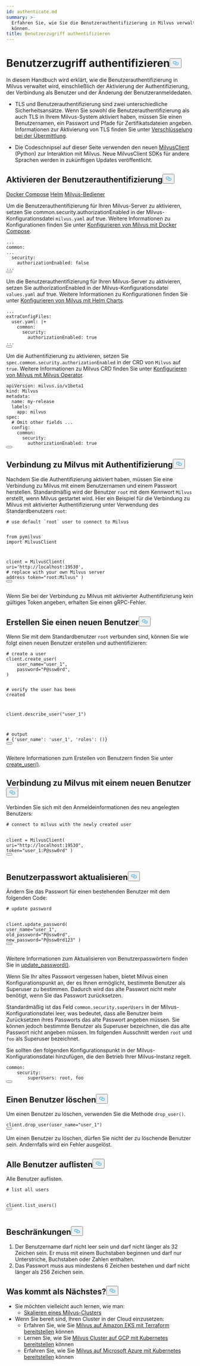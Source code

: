 ```yaml
---
id: authenticate.md
summary: >-
  Erfahren Sie, wie Sie die Benutzerauthentifizierung in Milvus verwalten
  können.
title: Benutzerzugriff authentifizieren
---
```

<h1 id="Authenticate-User-Access" class="common-anchor-header">Benutzerzugriff authentifizieren<button data-href="#Authenticate-User-Access" class="anchor-icon" translate="no">
      <svg translate="no"
        aria-hidden="true"
        focusable="false"
        height="20"
        version="1.1"
        viewBox="0 0 16 16"
        width="16"
      >
        <path
          fill="#0092E4"
          fill-rule="evenodd"
          d="M4 9h1v1H4c-1.5 0-3-1.69-3-3.5S2.55 3 4 3h4c1.45 0 3 1.69 3 3.5 0 1.41-.91 2.72-2 3.25V8.59c.58-.45 1-1.27 1-2.09C10 5.22 8.98 4 8 4H4c-.98 0-2 1.22-2 2.5S3 9 4 9zm9-3h-1v1h1c1 0 2 1.22 2 2.5S13.98 12 13 12H9c-.98 0-2-1.22-2-2.5 0-.83.42-1.64 1-2.09V6.25c-1.09.53-2 1.84-2 3.25C6 11.31 7.55 13 9 13h4c1.45 0 3-1.69 3-3.5S14.5 6 13 6z"
        ></path>
      </svg>
    </button></h1><p>In diesem Handbuch wird erklärt, wie die Benutzerauthentifizierung in Milvus verwaltet wird, einschließlich der Aktivierung der Authentifizierung, der Verbindung als Benutzer und der Änderung der Benutzeranmeldedaten.</p>
<div class="alert note">
<ul>
<li><p>TLS und Benutzerauthentifizierung sind zwei unterschiedliche Sicherheitsansätze. Wenn Sie sowohl die Benutzerauthentifizierung als auch TLS in Ihrem Milvus-System aktiviert haben, müssen Sie einen Benutzernamen, ein Passwort und Pfade für Zertifikatsdateien angeben. Informationen zur Aktivierung von TLS finden Sie unter <a href="/docs/de/v2.4.x/tls.md">Verschlüsselung bei der Übermittlung</a>.</p></li>
<li><p>Die Codeschnipsel auf dieser Seite verwenden den neuen <a href="https://milvus.io/api-reference/pymilvus/v2.4.x/About.md">MilvusClient</a> (Python) zur Interaktion mit Milvus. Neue MilvusClient SDKs für andere Sprachen werden in zukünftigen Updates veröffentlicht.</p></li>
</ul>
</div>
<h2 id="Enable-user-authentication" class="common-anchor-header">Aktivieren der Benutzerauthentifizierung<button data-href="#Enable-user-authentication" class="anchor-icon" translate="no">
      <svg translate="no"
        aria-hidden="true"
        focusable="false"
        height="20"
        version="1.1"
        viewBox="0 0 16 16"
        width="16"
      >
        <path
          fill="#0092E4"
          fill-rule="evenodd"
          d="M4 9h1v1H4c-1.5 0-3-1.69-3-3.5S2.55 3 4 3h4c1.45 0 3 1.69 3 3.5 0 1.41-.91 2.72-2 3.25V8.59c.58-.45 1-1.27 1-2.09C10 5.22 8.98 4 8 4H4c-.98 0-2 1.22-2 2.5S3 9 4 9zm9-3h-1v1h1c1 0 2 1.22 2 2.5S13.98 12 13 12H9c-.98 0-2-1.22-2-2.5 0-.83.42-1.64 1-2.09V6.25c-1.09.53-2 1.84-2 3.25C6 11.31 7.55 13 9 13h4c1.45 0 3-1.69 3-3.5S14.5 6 13 6z"
        ></path>
      </svg>
    </button></h2><div class="filter">
 <a href="#docker">Docker Compose</a> <a href="#helm">Helm</a> <a href="#operator">Milvus-Bediener</a></div>
<div class="filter-docker">
<p>Um die Benutzerauthentifizierung für Ihren Milvus-Server zu aktivieren, setzen Sie common.security.authorizationEnabled in der Milvus-Konfigurationsdatei <code translate="no">milvus.yaml</code> auf true. Weitere Informationen zu Konfigurationen finden Sie unter <a href="https://milvus.io/docs/configure-docker.md?tab=component">Konfigurieren von Milvus mit Docker Compose</a>.</p>
<pre><code translate="no" class="language-yaml">...
<span class="hljs-attr">common</span>:
...
  <span class="hljs-attr">security</span>:
    <span class="hljs-attr">authorizationEnabled</span>: <span class="hljs-literal">false</span>
...
<button class="copy-code-btn"></button></code></pre>
</div>
<div class="filter-helm">
<p>Um die Benutzerauthentifizierung für Ihren Milvus-Server zu aktivieren, setzen Sie authorizationEnabled in der Milvus-Konfigurationsdatei <code translate="no">values.yaml</code> auf true. Weitere Informationen zu Konfigurationen finden Sie unter <a href="https://milvus.io/docs/configure-helm.md?tab=component">Konfigurieren von Milvus mit Helm Charts</a>.</p>
<pre><code translate="no" class="language-yaml">...
<span class="hljs-attr">extraConfigFiles</span>:
  user.<span class="hljs-property">yaml</span>: |+
    <span class="hljs-attr">common</span>:
      <span class="hljs-attr">security</span>:
        <span class="hljs-attr">authorizationEnabled</span>: <span class="hljs-literal">true</span>
...
<button class="copy-code-btn"></button></code></pre>
</div>
<div class="filter-operator">
<p>Um die Authentifizierung zu aktivieren, setzen Sie <code translate="no">spec.common.security.authorizationEnabled</code> in der CRD von <code translate="no">Milvus</code> auf <code translate="no">true</code>. Weitere Informationen zu Milvus CRD finden Sie unter <a href="https://milvus.io/docs/configure_operator.md?tab=component">Konfigurieren von Milvus mit Milvus Operator</a>.</p>
<pre><code translate="no" class="language-yaml">apiVersion: milvus.io/v1beta1
kind: Milvus
metadata:
  name: my-release
  labels:
    app: milvus
spec:
  <span class="hljs-comment"># Omit other fields ...</span>
  config:
    common:
      security:
        authorizationEnabled: <span class="hljs-literal">true</span>
<button class="copy-code-btn"></button></code></pre>
</div>
<h2 id="Connect-to-Milvus-with-authentication" class="common-anchor-header">Verbindung zu Milvus mit Authentifizierung<button data-href="#Connect-to-Milvus-with-authentication" class="anchor-icon" translate="no">
      <svg translate="no"
        aria-hidden="true"
        focusable="false"
        height="20"
        version="1.1"
        viewBox="0 0 16 16"
        width="16"
      >
        <path
          fill="#0092E4"
          fill-rule="evenodd"
          d="M4 9h1v1H4c-1.5 0-3-1.69-3-3.5S2.55 3 4 3h4c1.45 0 3 1.69 3 3.5 0 1.41-.91 2.72-2 3.25V8.59c.58-.45 1-1.27 1-2.09C10 5.22 8.98 4 8 4H4c-.98 0-2 1.22-2 2.5S3 9 4 9zm9-3h-1v1h1c1 0 2 1.22 2 2.5S13.98 12 13 12H9c-.98 0-2-1.22-2-2.5 0-.83.42-1.64 1-2.09V6.25c-1.09.53-2 1.84-2 3.25C6 11.31 7.55 13 9 13h4c1.45 0 3-1.69 3-3.5S14.5 6 13 6z"
        ></path>
      </svg>
    </button></h2><p>Nachdem Sie die Authentifizierung aktiviert haben, müssen Sie eine Verbindung zu Milvus mit einem Benutzernamen und einem Passwort herstellen. Standardmäßig wird der Benutzer <code translate="no">root</code> mit dem Kennwort <code translate="no">Milvus</code> erstellt, wenn Milvus gestartet wird. Hier ein Beispiel für die Verbindung zu Milvus mit aktivierter Authentifizierung unter Verwendung des Standardbenutzers <code translate="no">root</code>:</p>
<pre><code translate="no" class="language-python"><span class="hljs-comment"># use default `root` user to connect to Milvus</span>

<span class="hljs-keyword">from</span> pymilvus <span class="hljs-keyword">import</span> MilvusClient

client = MilvusClient(
    uri=<span class="hljs-string">&#x27;http://localhost:19530&#x27;</span>, <span class="hljs-comment"># replace with your own Milvus server address</span>
    token=<span class="hljs-string">&quot;root:Milvus&quot;</span>
) 
<button class="copy-code-btn"></button></code></pre>
<div class="alert note">
Wenn Sie bei der Verbindung zu Milvus mit aktivierter Authentifizierung kein gültiges Token angeben, erhalten Sie einen gRPC-Fehler.</div>
<h2 id="Create-a-new-user" class="common-anchor-header">Erstellen Sie einen neuen Benutzer<button data-href="#Create-a-new-user" class="anchor-icon" translate="no">
      <svg translate="no"
        aria-hidden="true"
        focusable="false"
        height="20"
        version="1.1"
        viewBox="0 0 16 16"
        width="16"
      >
        <path
          fill="#0092E4"
          fill-rule="evenodd"
          d="M4 9h1v1H4c-1.5 0-3-1.69-3-3.5S2.55 3 4 3h4c1.45 0 3 1.69 3 3.5 0 1.41-.91 2.72-2 3.25V8.59c.58-.45 1-1.27 1-2.09C10 5.22 8.98 4 8 4H4c-.98 0-2 1.22-2 2.5S3 9 4 9zm9-3h-1v1h1c1 0 2 1.22 2 2.5S13.98 12 13 12H9c-.98 0-2-1.22-2-2.5 0-.83.42-1.64 1-2.09V6.25c-1.09.53-2 1.84-2 3.25C6 11.31 7.55 13 9 13h4c1.45 0 3-1.69 3-3.5S14.5 6 13 6z"
        ></path>
      </svg>
    </button></h2><p>Wenn Sie mit dem Standardbenutzer <code translate="no">root</code> verbunden sind, können Sie wie folgt einen neuen Benutzer erstellen und authentifizieren:</p>
<pre><code translate="no" class="language-python"><span class="hljs-comment"># create a user</span>
client.create_user(
    user_name=<span class="hljs-string">&quot;user_1&quot;</span>,
    password=<span class="hljs-string">&quot;P@ssw0rd&quot;</span>,
)

<span class="hljs-comment"># verify the user has been created</span>

client.describe_user(<span class="hljs-string">&quot;user_1&quot;</span>)

<span class="hljs-comment"># output</span>
<span class="hljs-comment"># {&#x27;user_name&#x27;: &#x27;user_1&#x27;, &#x27;roles&#x27;: ()}</span>
<button class="copy-code-btn"></button></code></pre>
<p>Weitere Informationen zum Erstellen von Benutzern finden Sie unter <a href="https://milvus.io/api-reference/pymilvus/v2.4.x/MilvusClient/Authentication/create_user.md">create_user()</a>.</p>
<h2 id="Connect-to-Milvus-with-a-new-user" class="common-anchor-header">Verbindung zu Milvus mit einem neuen Benutzer<button data-href="#Connect-to-Milvus-with-a-new-user" class="anchor-icon" translate="no">
      <svg translate="no"
        aria-hidden="true"
        focusable="false"
        height="20"
        version="1.1"
        viewBox="0 0 16 16"
        width="16"
      >
        <path
          fill="#0092E4"
          fill-rule="evenodd"
          d="M4 9h1v1H4c-1.5 0-3-1.69-3-3.5S2.55 3 4 3h4c1.45 0 3 1.69 3 3.5 0 1.41-.91 2.72-2 3.25V8.59c.58-.45 1-1.27 1-2.09C10 5.22 8.98 4 8 4H4c-.98 0-2 1.22-2 2.5S3 9 4 9zm9-3h-1v1h1c1 0 2 1.22 2 2.5S13.98 12 13 12H9c-.98 0-2-1.22-2-2.5 0-.83.42-1.64 1-2.09V6.25c-1.09.53-2 1.84-2 3.25C6 11.31 7.55 13 9 13h4c1.45 0 3-1.69 3-3.5S14.5 6 13 6z"
        ></path>
      </svg>
    </button></h2><p>Verbinden Sie sich mit den Anmeldeinformationen des neu angelegten Benutzers:</p>
<pre><code translate="no" class="language-python"><span class="hljs-comment"># connect to milvus with the newly created user</span>

client = MilvusClient(
    uri=<span class="hljs-string">&quot;http://localhost:19530&quot;</span>,
    token=<span class="hljs-string">&quot;user_1:P@ssw0rd&quot;</span>
)
<button class="copy-code-btn"></button></code></pre>
<h2 id="Update-user-password" class="common-anchor-header">Benutzerpasswort aktualisieren<button data-href="#Update-user-password" class="anchor-icon" translate="no">
      <svg translate="no"
        aria-hidden="true"
        focusable="false"
        height="20"
        version="1.1"
        viewBox="0 0 16 16"
        width="16"
      >
        <path
          fill="#0092E4"
          fill-rule="evenodd"
          d="M4 9h1v1H4c-1.5 0-3-1.69-3-3.5S2.55 3 4 3h4c1.45 0 3 1.69 3 3.5 0 1.41-.91 2.72-2 3.25V8.59c.58-.45 1-1.27 1-2.09C10 5.22 8.98 4 8 4H4c-.98 0-2 1.22-2 2.5S3 9 4 9zm9-3h-1v1h1c1 0 2 1.22 2 2.5S13.98 12 13 12H9c-.98 0-2-1.22-2-2.5 0-.83.42-1.64 1-2.09V6.25c-1.09.53-2 1.84-2 3.25C6 11.31 7.55 13 9 13h4c1.45 0 3-1.69 3-3.5S14.5 6 13 6z"
        ></path>
      </svg>
    </button></h2><p>Ändern Sie das Passwort für einen bestehenden Benutzer mit dem folgenden Code:</p>
<pre><code translate="no" class="language-python"><span class="hljs-comment"># update password</span>

client.update_password(
    user_name=<span class="hljs-string">&quot;user_1&quot;</span>,
    old_password=<span class="hljs-string">&quot;P@ssw0rd&quot;</span>,
    new_password=<span class="hljs-string">&quot;P@ssw0rd123&quot;</span>
)
<button class="copy-code-btn"></button></code></pre>
<p>Weitere Informationen zum Aktualisieren von Benutzerpasswörtern finden Sie in <a href="https://milvus.io/api-reference/pymilvus/v2.4.x/MilvusClient/Authentication/update_password.md">update_password()</a>.</p>
<p>Wenn Sie Ihr altes Passwort vergessen haben, bietet Milvus einen Konfigurationspunkt an, der es Ihnen ermöglicht, bestimmte Benutzer als Superuser zu bestimmen. Dadurch wird das alte Passwort nicht mehr benötigt, wenn Sie das Passwort zurücksetzen.</p>
<p>Standardmäßig ist das Feld <code translate="no">common.security.superUsers</code> in der Milvus-Konfigurationsdatei leer, was bedeutet, dass alle Benutzer beim Zurücksetzen ihres Passworts das alte Passwort angeben müssen. Sie können jedoch bestimmte Benutzer als Superuser bezeichnen, die das alte Passwort nicht angeben müssen. Im folgenden Ausschnitt werden <code translate="no">root</code> und <code translate="no">foo</code> als Superuser bezeichnet.</p>
<p>Sie sollten den folgenden Konfigurationspunkt in der Milvus-Konfigurationsdatei hinzufügen, die den Betrieb Ihrer Milvus-Instanz regelt.</p>
<pre><code translate="no" class="language-yaml">common:
    security:
        superUsers: root, foo
<button class="copy-code-btn"></button></code></pre>
<h2 id="Drop-a-user" class="common-anchor-header">Einen Benutzer löschen<button data-href="#Drop-a-user" class="anchor-icon" translate="no">
      <svg translate="no"
        aria-hidden="true"
        focusable="false"
        height="20"
        version="1.1"
        viewBox="0 0 16 16"
        width="16"
      >
        <path
          fill="#0092E4"
          fill-rule="evenodd"
          d="M4 9h1v1H4c-1.5 0-3-1.69-3-3.5S2.55 3 4 3h4c1.45 0 3 1.69 3 3.5 0 1.41-.91 2.72-2 3.25V8.59c.58-.45 1-1.27 1-2.09C10 5.22 8.98 4 8 4H4c-.98 0-2 1.22-2 2.5S3 9 4 9zm9-3h-1v1h1c1 0 2 1.22 2 2.5S13.98 12 13 12H9c-.98 0-2-1.22-2-2.5 0-.83.42-1.64 1-2.09V6.25c-1.09.53-2 1.84-2 3.25C6 11.31 7.55 13 9 13h4c1.45 0 3-1.69 3-3.5S14.5 6 13 6z"
        ></path>
      </svg>
    </button></h2><p>Um einen Benutzer zu löschen, verwenden Sie die Methode <code translate="no">drop_user()</code>.</p>
<pre><code translate="no" class="language-python">client.<span class="hljs-title function_">drop_user</span>(user_name=<span class="hljs-string">&quot;user_1&quot;</span>)
<button class="copy-code-btn"></button></code></pre>
<div class="alert note">
Um einen Benutzer zu löschen, dürfen Sie nicht der zu löschende Benutzer sein. Andernfalls wird ein Fehler ausgelöst.</div>
<h2 id="List-all-users" class="common-anchor-header">Alle Benutzer auflisten<button data-href="#List-all-users" class="anchor-icon" translate="no">
      <svg translate="no"
        aria-hidden="true"
        focusable="false"
        height="20"
        version="1.1"
        viewBox="0 0 16 16"
        width="16"
      >
        <path
          fill="#0092E4"
          fill-rule="evenodd"
          d="M4 9h1v1H4c-1.5 0-3-1.69-3-3.5S2.55 3 4 3h4c1.45 0 3 1.69 3 3.5 0 1.41-.91 2.72-2 3.25V8.59c.58-.45 1-1.27 1-2.09C10 5.22 8.98 4 8 4H4c-.98 0-2 1.22-2 2.5S3 9 4 9zm9-3h-1v1h1c1 0 2 1.22 2 2.5S13.98 12 13 12H9c-.98 0-2-1.22-2-2.5 0-.83.42-1.64 1-2.09V6.25c-1.09.53-2 1.84-2 3.25C6 11.31 7.55 13 9 13h4c1.45 0 3-1.69 3-3.5S14.5 6 13 6z"
        ></path>
      </svg>
    </button></h2><p>Alle Benutzer auflisten.</p>
<pre><code translate="no" class="language-python"><span class="hljs-comment"># list all users</span>

client.list_users()
<button class="copy-code-btn"></button></code></pre>
<h2 id="Limitations" class="common-anchor-header">Beschränkungen<button data-href="#Limitations" class="anchor-icon" translate="no">
      <svg translate="no"
        aria-hidden="true"
        focusable="false"
        height="20"
        version="1.1"
        viewBox="0 0 16 16"
        width="16"
      >
        <path
          fill="#0092E4"
          fill-rule="evenodd"
          d="M4 9h1v1H4c-1.5 0-3-1.69-3-3.5S2.55 3 4 3h4c1.45 0 3 1.69 3 3.5 0 1.41-.91 2.72-2 3.25V8.59c.58-.45 1-1.27 1-2.09C10 5.22 8.98 4 8 4H4c-.98 0-2 1.22-2 2.5S3 9 4 9zm9-3h-1v1h1c1 0 2 1.22 2 2.5S13.98 12 13 12H9c-.98 0-2-1.22-2-2.5 0-.83.42-1.64 1-2.09V6.25c-1.09.53-2 1.84-2 3.25C6 11.31 7.55 13 9 13h4c1.45 0 3-1.69 3-3.5S14.5 6 13 6z"
        ></path>
      </svg>
    </button></h2><ol>
<li>Der Benutzername darf nicht leer sein und darf nicht länger als 32 Zeichen sein. Er muss mit einem Buchstaben beginnen und darf nur Unterstriche, Buchstaben oder Zahlen enthalten.</li>
<li>Das Passwort muss aus mindestens 6 Zeichen bestehen und darf nicht länger als 256 Zeichen sein.</li>
</ol>
<h2 id="Whats-next" class="common-anchor-header">Was kommt als Nächstes?<button data-href="#Whats-next" class="anchor-icon" translate="no">
      <svg translate="no"
        aria-hidden="true"
        focusable="false"
        height="20"
        version="1.1"
        viewBox="0 0 16 16"
        width="16"
      >
        <path
          fill="#0092E4"
          fill-rule="evenodd"
          d="M4 9h1v1H4c-1.5 0-3-1.69-3-3.5S2.55 3 4 3h4c1.45 0 3 1.69 3 3.5 0 1.41-.91 2.72-2 3.25V8.59c.58-.45 1-1.27 1-2.09C10 5.22 8.98 4 8 4H4c-.98 0-2 1.22-2 2.5S3 9 4 9zm9-3h-1v1h1c1 0 2 1.22 2 2.5S13.98 12 13 12H9c-.98 0-2-1.22-2-2.5 0-.83.42-1.64 1-2.09V6.25c-1.09.53-2 1.84-2 3.25C6 11.31 7.55 13 9 13h4c1.45 0 3-1.69 3-3.5S14.5 6 13 6z"
        ></path>
      </svg>
    </button></h2><ul>
<li>Sie möchten vielleicht auch lernen, wie man:<ul>
<li><a href="/docs/de/v2.4.x/scaleout.md">Skalieren eines Milvus-Clusters</a></li>
</ul></li>
<li>Wenn Sie bereit sind, Ihren Cluster in der Cloud einzusetzen:<ul>
<li>Erfahren Sie, wie Sie <a href="/docs/de/v2.4.x/eks.md">Milvus auf Amazon EKS mit Terraform bereitstellen</a> können</li>
<li>Lernen Sie, wie Sie <a href="/docs/de/v2.4.x/gcp.md">Milvus Cluster auf GCP mit Kubernetes bereitstellen</a> können</li>
<li>Erfahren Sie, wie Sie <a href="/docs/de/v2.4.x/azure.md">Milvus auf Microsoft Azure mit Kubernetes bereitstellen</a> können</li>
</ul></li>
</ul>
